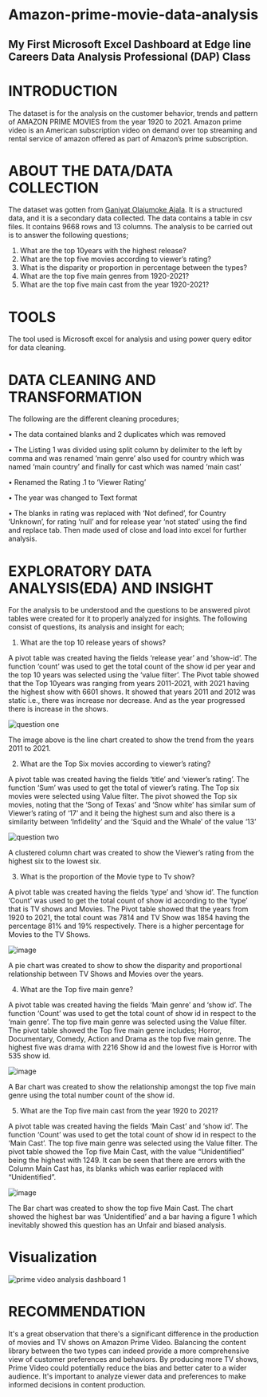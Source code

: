 # Amazon-prime-movie-data-analysis

## My First Microsoft Excel Dashboard at Edge line Careers Data Analysis Professional (DAP) Class

# INTRODUCTION
The dataset is for the analysis on the customer behavior, trends and pattern of AMAZON PRIME MOVIES from the year 1920 to 2021. Amazon prime video is an American subscription video on demand over top streaming and rental service of amazon offered as part of Amazon’s prime subscription.

# ABOUT THE DATA/DATA COLLECTION
The dataset was gotten from [Ganiyat Olajumoke Ajala](https://www.linkedin.com/in/ganiyat-olajumoke-abe). It is a structured data, and it is a secondary data collected. The data contains a table in csv files. It contains 9668 rows and 13 columns.
The analysis to be carried out is to answer the following questions;
1.	What are the top 10years with the highest release?
2.	What are the top five movies according to viewer’s rating?
3.	What is the disparity or proportion in percentage between the types?
4.	What are the top five main genres from 1920-2021?
5.	What are the top five main cast from the year 1920-2021?
   
# TOOLS
The tool used is Microsoft excel for analysis and using power query editor for data cleaning.

# DATA CLEANING AND TRANSFORMATION
The following are the different cleaning procedures;

•	The data contained blanks and 2 duplicates which was removed

•	The Listing 1 was divided using split column by delimiter to the left by comma and was renamed ‘main genre’ also used for country which was named ‘main country’ and finally for cast which was named ‘main cast’

•	Renamed the Rating .1 to ‘Viewer Rating’

•	The year was changed to Text format

•	The blanks in rating was replaced with ‘Not defined’, for Country ‘Unknown’, for rating ‘null’ and for release year ‘not stated’ using the find and replace tab. Then made used of close and load into excel for further analysis.


# EXPLORATORY DATA ANALYSIS(EDA) AND INSIGHT
For the analysis to be understood and the questions to be answered pivot tables were created for it to properly analyzed for insights. The following consist of questions, its analysis and insight for each;

1.	What are the top 10 release years of shows?

A pivot table was created having the fields ‘release year’ and ‘show-id’. The function ‘count’ was used to get the total count of the show id per year and the top 10 years was selected using the ‘value filter’. The Pivot table showed that the Top 10years was ranging from years 2011-2021, with 2021 having the highest show with 6601 shows. It showed that years 2011 and 2012 was static i.e., there was increase nor decrease. And as the year progressed there is increase in the shows.


![question one](https://github.com/Deborah-Marizu/Amazon-prime-movie-data-analysis/assets/147628427/5633d41b-7ab9-4721-83a2-7cfe06df8e73)


The image above is the line chart created to show the trend from the years 2011 to 2021.

2.	What are the Top Six movies according to viewer’s rating?

A pivot table was created having the fields ‘title’ and ‘viewer’s rating’. The function ‘Sum’ was used to get the total of viewer’s rating. The Top six movies were selected using Value filter. The pivot showed the Top six movies, noting that the ‘Song of Texas’ and ‘Snow white’ has similar sum of Viewer’s rating of ‘17’ and it being the highest sum and also there is a similarity between ‘Infidelity’ and the ‘Squid and the Whale’ of the value ‘13’

![question two](https://github.com/Deborah-Marizu/Amazon-prime-movie-data-analysis/assets/147628427/ff046d44-d85c-4001-8395-969a4d97a58e)

 
A clustered column chart was created to show the Viewer’s rating from the highest six to the lowest six.

3.	What is the proportion of the Movie type to Tv show?

A pivot table was created having the fields ‘type’ and ‘show id’. The function ‘Count’ was used to get the total count of show id according to the ‘type’ that is TV shows and Movies. The Pivot table showed that the years from 1920 to 2021, the total count was 7814 and TV Show was 1854 having the percentage 81% and 19% respectively. There is a higher percentage for Movies to the TV Shows.

 ![image](https://github.com/Deborah-Marizu/Amazon-prime-movie-data-analysis/assets/147628427/e1371e8f-f6d3-4415-a6d1-f0abc9137460)


A pie chart was created to show to show the disparity and proportional relationship between TV Shows and Movies over the years.

4.	What are the Top five main genre?

A pivot table was created having the fields ‘Main genre’ and ‘show id’. The function ‘Count’ was used to get the total count of show id in respect to the ‘main genre’. The top five main genre was selected using the Value filter. The pivot table showed the Top five main genre includes; Horror, Documentary, Comedy, Action and Drama as the top five main genre. The highest five was drama with 2216 Show id and the lowest five is Horror with 535 show id.
 
![image](https://github.com/Deborah-Marizu/Amazon-prime-movie-data-analysis/assets/147628427/fd3c2032-6c23-49ad-9c06-db38af0e7c36)

A Bar chart was created to show the relationship amongst the top five main genre using the total number count of the show id. 

5.	What are the Top five main cast from the year 1920 to 2021?

A pivot table was created having the fields ‘Main Cast’ and ‘show id’. The function ‘Count’ was used to get the total count of show id in respect to the ‘Main Cast’. The top five main genre was selected using the Value filter. The pivot table showed the Top five Main Cast, with the value “Unidentified” being the highest with 1249. It can be seen that there are errors with the Column Main Cast has, its blanks which was earlier replaced with “Unidentified”.

![image](https://github.com/Deborah-Marizu/Amazon-prime-movie-data-analysis/assets/147628427/07f7e6fa-9a31-4223-9954-1e60164a4cdd)

 
The Bar chart was created to show the top five Main Cast. The chart showed the highest bar was ‘Unidentified’ and a bar having a figure 1 which inevitably showed this question has an Unfair and biased analysis.


# Visualization

![prime video analysis dashboard 1](https://github.com/Deborah-Marizu/Amazon-prime-movie-data-analysis/assets/147628427/0e78a601-ad58-4b5a-ad39-782542e5b94c)

# RECOMMENDATION

It's a great observation that there's a significant difference in the production of movies and TV shows on Amazon Prime Video. Balancing the content library between the two types can indeed provide a more comprehensive view of customer preferences and behaviors. By producing more TV shows, Prime Video could potentially reduce the bias and better cater to a wider audience. It's important to analyze viewer data and preferences to make informed decisions in content production.

